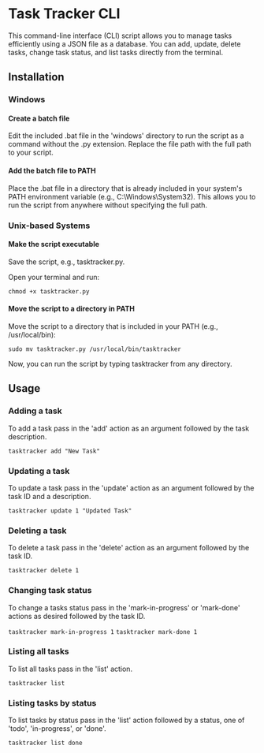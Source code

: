 # Task Tracker CLI
This command-line interface (CLI) script allows you to manage tasks efficiently using a JSON file as a database. You can add, update, delete tasks, change task status, and list tasks directly from the terminal.

## Installation
### Windows
#### Create a batch file

Edit the included .bat file in the 'windows' directory to run the script as a command without the .py extension. 
Replace the file path with the full path to your script.

#### Add the batch file to PATH

Place the .bat file in a directory that is already included in your system's PATH environment variable (e.g., C:\Windows\System32). This allows you to run the script from anywhere without specifying the full path.

### Unix-based Systems
#### Make the script executable

Save the script, e.g., tasktracker.py.

Open your terminal and run:

```chmod +x tasktracker.py```

#### Move the script to a directory in PATH

Move the script to a directory that is included in your PATH (e.g., /usr/local/bin):

```sudo mv tasktracker.py /usr/local/bin/tasktracker```

Now, you can run the script by typing tasktracker from any directory.

## Usage
### Adding a task

To add a task pass in the 'add' action as an argument followed by the task description.

```tasktracker add "New Task"```

### Updating a task

To update a task pass in the 'update' action as an argument followed by the task ID and a description.

```tasktracker update 1 "Updated Task"```

### Deleting a task

To delete a task pass in the 'delete' action as an argument followed by the task ID.

```tasktracker delete 1```

### Changing task status

To change a tasks status pass in the 'mark-in-progress' or 'mark-done' actions as desired followed by the task ID.

```tasktracker mark-in-progress 1```
```tasktracker mark-done 1```

### Listing all tasks

To list all tasks pass in the 'list' action.

```tasktracker list```

### Listing tasks by status

To list tasks by status pass in the 'list' action followed by a status, one of 'todo', 'in-progress', or 'done'.

```tasktracker list done```

